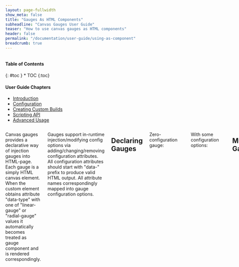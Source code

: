 ```yaml
---
layout: page-fullwidth
show_meta: false
title: "Gauges As HTML Components"
subheadline: "Canvas Gauges User Guide"
teaser: "How to use canvas gauges as HTML components"
header: false
permalink: "/documentation/user-guide/using-as-component"
breadcrumb: true
---
```

<div class="row">
<div class="medium-4 medium-push-8 columns" markdown="1">
<div class="panel radius toc" markdown="1">
<h4>Table of Contents</h4>
{: #toc }
*  TOC
{:toc}

<h4>User Guide Chapters</h4>
<ul>
    <li><a href="{{site.url}}/documentation/user-guide/">Introduction</a></li>
    <li><a href="{{site.url}}/documentation/user-guide/configuration">Configuration</a></li>
    <li><a href="{{site.url}}/documentation/user-guide/custom-builds">Creating Custom Builds</a></li>
    <li><a href="{{site.url}}/documentation/user-guide/scripting-api">Scripting API</a></li>
    <li><a href="{{site.url}}/documentation/user-guide/advanced-usage">Advanced Usage</a></li>
</ul>
</div>
</div><!-- /.medium-4.columns -->

<div class="medium-8 medium-pull-4 columns" markdown="1">

Canvas gauges provides a declarative way of injection gauges into HTML-page. Each gauge is a simply HTML canvas element. When the custom element obtains attribute "data-type" with one of "linear-gauge" or "radial-gauge" values it automatically becomes treated as gauge component and is rendered correspondingly.

Gauges support in-runtime injection/modifying config options via adding/changing/removing configuration attributes. All configuration attributes should start with "data-" prefix to produce valid HTML output. All attribute names correspondingly mapped into gauge configuration options.

## Declaring Gauges

Zero-configuration gauge:

~~~html
<script src="gauge.min.js"></script>
<canvas data-type="linear-gauge"></canvas>
~~~

With some configuration options:

~~~html
<script src="gauge.min.js"></script>
<canvas data-type="linear-gauge"
        data-width="160"
        data-height="600"
        data-border-radius="0"
        data-borders="0"
        data-bar-begin-circle="25"
        data-minor-ticks="10"
        data-value="36.6"
        data-min-value="35"
        data-max-value="42"
        data-title="°C"
        data-major-ticks="35,36,37,38,39,40,41,42"
        data-ticks-width="18"
        data-ticks-width-minor="7.5"
        data-bar-width="5"
        data-highlights="false"
        data-color-value-box-shadow="false"
        data-value-box-stroke="0"
        data-color-value-box-background="false"
        data-value-int="2"
        data-value-dec="1"
></canvas>
~~~

## Mutating Gauges

Canvas gauges supports in-runtime mutations, so you can easily re-configure gauge by simply changing attributes values. Even gauge type can be changed in-runtime. 

There are some configuration options which are defined for a certain type of gauge only. By the way even if you will declare attributes which gauge does not support it won't break it - them will just won't be parsed and took into account during rendering. So switching gauge type in-runtime always safe.

For example:

~~~html
<script src="gauge.min.js"></script>
<canvas data-type="linear-gauge"
        data-width="200"
        data-height="600"
></canvas>

<script>
var gaugeElement = document.getElementsByTagName('canvas')[0];

gaugeElement.setAttribute('data-border-radius', 20);
gaugeElement.setAttribute('data-color-numbers', 'red');
gaugeElement.setAttribute('data-type', 'radial-gauge');
gaugeElement.setAttribute('data-type', 'linear-gauge');
</script>
~~~

## Configuration Attributes Mapping

When using HTML declarative configuration via attributes, mandatory "renderTo" configuration option is not required as far as gauge will be rendered to a proper canvas element directly.

<style>
table tbody tr td:nth-child(1),
table tbody tr td:nth-child(2) {
    white-space:nowrap;
    word-break:keep-all;
}
</style>

| Options | Attribute | Gauge Type | Value Type |
|---|---|---|---|
| renderTo | - |  any | string or HTMLCanvasElement |
| width | data-width | any | number |
| height | data-height | any | number |
| minValue | data-min-value | any | number |
| maxValue | data-max-value | any | number |
| value | data-value | any | number |
| title | data-title | any | string |
| units | data-units | any | string |
| majorTicks | data-major-ticks | any | array of string or number |
| minorTicks | data-minor-ticks | any | integer |
| strokeTicks | data-stroke-ticks | any | boolean |
| animatedValue | data-animated-value | any | boolean |
| borders | data-borders | any | boolean |
| valueInt | data-value-int | any | integer |
| valueDec | data-value-dec | any | integer |
| majorTicksInt | data-major-ticks-int | any | integer |
| majorTicksDec | data-major-ticks-dec | any | integer |
| animation | data-animation | any | boolean |
| animationDuration | data-animation-duration | any | number |
| animationRule | data-animation-rule | any | string or function |
| colorPlate | data-color-plate | any | string |
| colorMajorTicks | data-color-major-ticks | any | string |
| colorMinorTicks | data-color-minor-ticks | any | string |
| colorTitle | data-color-title | any | string |
| colorUnits | data-color-units | any | string |
| colorNumbers | data-color-numbers | any | string |
| colorNeedle | data-color-needle | any | string |
| colorNeedleEnd | data-color-needle-end | any | string |
| colorValueText | data-color-value-text | any | string |
| colorValueTextShadow | data-color-value-text-shadow | any | string |
| colorBorderShadow | data-color-border-shadow | any | string |
| colorBorderOuter | data-color-border-outer | any | string |
| colorBorderOuterEnd | data-color-border-outer-end | any | string |
| colorBorderMiddle | data-color-border-middle | any | string |
| colorBorderMiddleEnd | data-color-border-middle-end | any | string |
| colorBorderInner | data-color-border-inner | any | string |
| colorBorderInnerEnd | data-color-border-inner-end | any | string |
| colorValueBoxRect | data-color-value-box-rect | any | string |
| colorValueBoxRectEnd | data-color-value-box-rect-end | any | string |
| colorValueBoxBackground | data-color-value-box-background | any | string |
| colorValueBoxShadow | data-color-value-box-shadow | any | string |
| colorNeedleShadowUp | data-color-needle-shadow-up | any | string |
| colorNeedleShadowDown | data-color-needle-shadow-down | any | string |
| fontNumbers | data-font-numbers | any | string |
| fontTitle | data-font-title | any | string |
| fontUnits | data-font-units | any | string |
| fontValue | data-font-value | any | string |
| needle | data-needle | any | boolean |
| needleShadow | data-needle-shadow | any | boolean |
| needleType | data-needle-type | any | string |
| needleStart | data-needle-start | any | number |
| needleEnd | data-needle-end | any | number |
| needleWidth | data-needle-width | any | number |
| borderOuterWidth | data-border-outer-width | any | number |
| borderMiddleWidth | data-border-middle-width | any | number |
| borderInnerWidth | data-border-inner-width | any | number |
| borderShadowWidth | data-border-shadow-width | any | number |
| valueBox | data-value-box | any | boolean |
| valueBoxStroke | data-value-box-stroke | any | number |
| valueText | data-value-text | any | string |
| valueTextShadow | data-value-text-shadow | any | boolean |
| valueBoxBorderRadius | data-value-box-border-radius | any | number |
| highlights | data-highlights | any | array of { from: number, to: number, color: string } |
| borderRadius | data-border-radius | linear | number |
| barBeginCircle | data-bar-begin-circle | linear | number |
| barWidth | data-bar-width | linear | number |
| barStrokeWidth | data-bar-stroke-width | linear | number |
| barProgress | data-bar-progress | linear | boolean |
| colorBarStroke | data-color-bar-stroke | linear |
| colorBar | data-color-bar | linear | string |
| colorBarEnd | data-color-bar-end | linear | string |
| colorBarProgress | data-color-bar-progress | linear | string |
| colorBarProgressEnd | data-color-bar-progress-end | linear | string |
| tickSide | data-tick-side | linear | string |
| needleSide | data-needle-side | linear | string |
| numberSide | data-number-side | linear | string |
| ticksWidth | data-ticks-width | linear | number |
| ticksWidthMinor | data-ticks-width-minor | linear | number |
| ticksPadding | data-ticks-padding | linear | number |
| barLength | data-bar-length | linear | number |
| fontNumbersSize | data- font-numbers-size| linear | number |
| fontTitleSize | data-font-title-size | linear | number |
| fontUnitsSize | data-font-units-size | linear | number |
| ticksAngle | data-ticks-angle | radial | number |
| startAngle | data-start-angle | radial | number |
| colorNeedleCircleOuter | data-color-needle-circle-outer | radial | string |
| colorNeedleCircleOuterEnd | data-color-needle-circle-outer-end | radial | string |
| colorNeedleCircleInner | data-color-needle-circle-inner | radial | string |
| colorNeedleCircleInnerEnd | data-color-needle-circle-inner-end | radial | string |
| needleCircleSize | data-needle-circle-size | radial | number |
| needleCircleInner | data-needle-circle-inner | radial | boolean |
| needleCircleOuter | data-needle-circle-outer | radial | boolean |
| animationTarget | data-animation-target | radial | string |

Read more: [all configuration options]({{site.url}}/documentation/user-guide/configuration)


</div><!-- /.medium-8.columns -->
</div><!-- /.row -->
